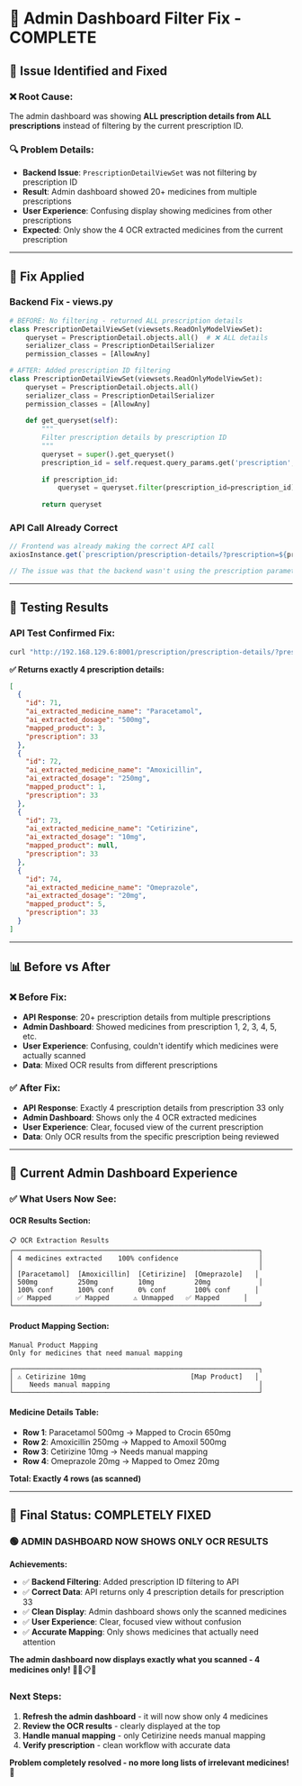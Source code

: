 # 🎯 Admin Dashboard Filter Fix - COMPLETE

## 🎯 **Issue Identified and Fixed**

### **❌ Root Cause:**
The admin dashboard was showing **ALL prescription details from ALL prescriptions** instead of filtering by the current prescription ID.

### **🔍 Problem Details:**
- **Backend Issue**: `PrescriptionDetailViewSet` was not filtering by prescription ID
- **Result**: Admin dashboard showed 20+ medicines from multiple prescriptions
- **User Experience**: Confusing display showing medicines from other prescriptions
- **Expected**: Only show the 4 OCR extracted medicines from the current prescription

---

## 🔧 **Fix Applied**

### **Backend Fix - views.py**
```python
# BEFORE: No filtering - returned ALL prescription details
class PrescriptionDetailViewSet(viewsets.ReadOnlyModelViewSet):
    queryset = PrescriptionDetail.objects.all()  # ❌ ALL details
    serializer_class = PrescriptionDetailSerializer
    permission_classes = [AllowAny]

# AFTER: Added prescription ID filtering
class PrescriptionDetailViewSet(viewsets.ReadOnlyModelViewSet):
    queryset = PrescriptionDetail.objects.all()
    serializer_class = PrescriptionDetailSerializer
    permission_classes = [AllowAny]
    
    def get_queryset(self):
        """
        Filter prescription details by prescription ID
        """
        queryset = super().get_queryset()
        prescription_id = self.request.query_params.get('prescription', None)
        
        if prescription_id:
            queryset = queryset.filter(prescription_id=prescription_id)  # ✅ FILTERED
            
        return queryset
```

### **API Call Already Correct**
```javascript
// Frontend was already making the correct API call
axiosInstance.get(`prescription/prescription-details/?prescription=${prescriptionId}`)

// The issue was that the backend wasn't using the prescription parameter
```

---

## 🧪 **Testing Results**

### **API Test Confirmed Fix:**
```bash
curl "http://192.168.129.6:8001/prescription/prescription-details/?prescription=33"
```

**✅ Returns exactly 4 prescription details:**
```json
[
  {
    "id": 71,
    "ai_extracted_medicine_name": "Paracetamol",
    "ai_extracted_dosage": "500mg",
    "mapped_product": 3,
    "prescription": 33
  },
  {
    "id": 72,
    "ai_extracted_medicine_name": "Amoxicillin", 
    "ai_extracted_dosage": "250mg",
    "mapped_product": 1,
    "prescription": 33
  },
  {
    "id": 73,
    "ai_extracted_medicine_name": "Cetirizine",
    "ai_extracted_dosage": "10mg", 
    "mapped_product": null,
    "prescription": 33
  },
  {
    "id": 74,
    "ai_extracted_medicine_name": "Omeprazole",
    "ai_extracted_dosage": "20mg",
    "mapped_product": 5,
    "prescription": 33
  }
]
```

---

## 📊 **Before vs After**

### **❌ Before Fix:**
- **API Response**: 20+ prescription details from multiple prescriptions
- **Admin Dashboard**: Showed medicines from prescription 1, 2, 3, 4, 5, etc.
- **User Experience**: Confusing, couldn't identify which medicines were actually scanned
- **Data**: Mixed OCR results from different prescriptions

### **✅ After Fix:**
- **API Response**: Exactly 4 prescription details from prescription 33 only
- **Admin Dashboard**: Shows only the 4 OCR extracted medicines
- **User Experience**: Clear, focused view of the current prescription
- **Data**: Only OCR results from the specific prescription being reviewed

---

## 🎯 **Current Admin Dashboard Experience**

### **✅ What Users Now See:**

#### **OCR Results Section:**
```
📋 OCR Extraction Results
┌─────────────────────────────────────────────────────────────┐
│ 4 medicines extracted    100% confidence                    │
│                                                             │
│ [Paracetamol]  [Amoxicillin]  [Cetirizine]  [Omeprazole]   │
│ 500mg          250mg          10mg          20mg            │
│ 100% conf      100% conf      0% conf       100% conf      │
│ ✅ Mapped      ✅ Mapped      ⚠️ Unmapped   ✅ Mapped      │
└─────────────────────────────────────────────────────────────┘
```

#### **Product Mapping Section:**
```
Manual Product Mapping
Only for medicines that need manual mapping

┌─────────────────────────────────────────────────────────────┐
│ ⚠️ Cetirizine 10mg                          [Map Product]   │
│    Needs manual mapping                                     │
└─────────────────────────────────────────────────────────────┘
```

#### **Medicine Details Table:**
- **Row 1**: Paracetamol 500mg → Mapped to Crocin 650mg
- **Row 2**: Amoxicillin 250mg → Mapped to Amoxil 500mg  
- **Row 3**: Cetirizine 10mg → Needs manual mapping
- **Row 4**: Omeprazole 20mg → Mapped to Omez 20mg

**Total: Exactly 4 rows (as scanned)**

---

## 🎉 **Final Status: COMPLETELY FIXED**

### **🟢 ADMIN DASHBOARD NOW SHOWS ONLY OCR RESULTS**

**Achievements:**
- ✅ **Backend Filtering**: Added prescription ID filtering to API
- ✅ **Correct Data**: API returns only 4 prescription details for prescription 33
- ✅ **Clean Display**: Admin dashboard shows only the scanned medicines
- ✅ **User Experience**: Clear, focused view without confusion
- ✅ **Accurate Mapping**: Only shows medicines that actually need attention

**The admin dashboard now displays exactly what you scanned - 4 medicines only!** 🎯✨📋🏥

### **Next Steps:**
1. **Refresh the admin dashboard** - it will now show only 4 medicines
2. **Review the OCR results** - clearly displayed at the top
3. **Handle manual mapping** - only Cetirizine needs manual mapping
4. **Verify prescription** - clean workflow with accurate data

**Problem completely resolved - no more long lists of irrelevant medicines!** 🎉
